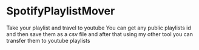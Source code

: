# SpotifyPlaylistMover
Take your playlist and travel to youtube
You can get any public playlists id and then save them as a csv file and after that using my other tool you can transfer them to youtube playlists
